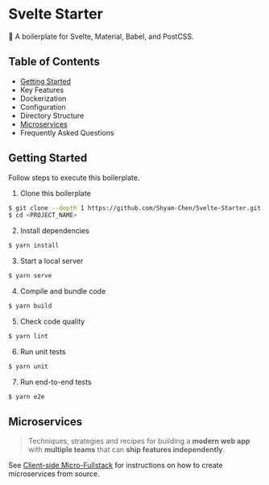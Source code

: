 # Svelte Starter

:icecream: A boilerplate for Svelte, Material, Babel, and PostCSS.

## Table of Contents

- [Getting Started](#getting-started)
- Key Features
- Dockerization
- Configuration
- Directory Structure
- [Microservices](#microservices)
- Frequently Asked Questions

## Getting Started

Follow steps to execute this boilerplate.

1. Clone this boilerplate

```sh
$ git clone --depth 1 https://github.com/Shyam-Chen/Svelte-Starter.git <PROJECT_NAME>
$ cd <PROJECT_NAME>
```

2. Install dependencies

```sh
$ yarn install
```

3. Start a local server

```sh
$ yarn serve
```

4. Compile and bundle code

```sh
$ yarn build
```

5. Check code quality

```sh
$ yarn lint
```

6. Run unit tests

```sh
$ yarn unit
```

7. Run end-to-end tests

```sh
$ yarn e2e
```

## Microservices

> Techniques, strategies and recipes for building a **modern web app** with **multiple teams** that can **ship features independently**.

See [Client-side Micro-Fullstack](https://github.com/Shyam-Chen/Micro-Fullstack/tree/master/client) for instructions on how to create microservices from source.
